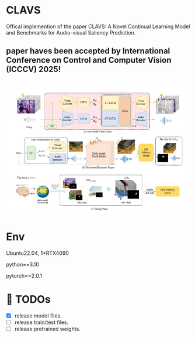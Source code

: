 #  CLAVS
Offical implemention of the paper CLAVS: A Novel Continual Learning Model and  Benchmarks for Audio-visual Saliency Prediction.

## paper haves been accepted by International Conference on Control and Computer Vision (ICCCV) 2025! 

<br>
<img width="800" src="CLAVS.jpg"/>
<br>

# Env
Ubuntu22.04, 1*RTX4090

python==3.10

pytorch==2.0.1

# 📌 TODOs
- [x] release model files.
- [ ] release train/test files.
- [ ] release pretrained weights.
